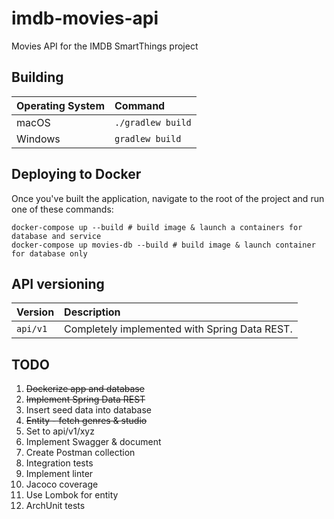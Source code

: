# imdb-movies-api
Movies API for the IMDB SmartThings project

## Building

| Operating System | Command           |
| :--------------- | :---------------- |
| macOS            | `./gradlew build` |
| Windows          | `gradlew build`   |

## Deploying to Docker

Once you've built the application, navigate to the root of the project and run one of these commands:
```shell script
docker-compose up --build # build image & launch a containers for database and service
docker-compose up movies-db --build # build image & launch container for database only
```

## API versioning

| Version  | Description |
| -------- | :---------- |
| `api/v1` | Completely implemented with Spring Data REST. |


## TODO
1. ~~Dockerize app and database~~
1. ~~Implement Spring Data REST~~
1. Insert seed data into database
1. ~~Entity - fetch genres & studio~~
1. Set to api/v1/xyz
1. Implement Swagger & document
1. Create Postman collection
1. Integration tests
1. Implement linter
1. Jacoco coverage
1. Use Lombok for entity
1. ArchUnit tests
